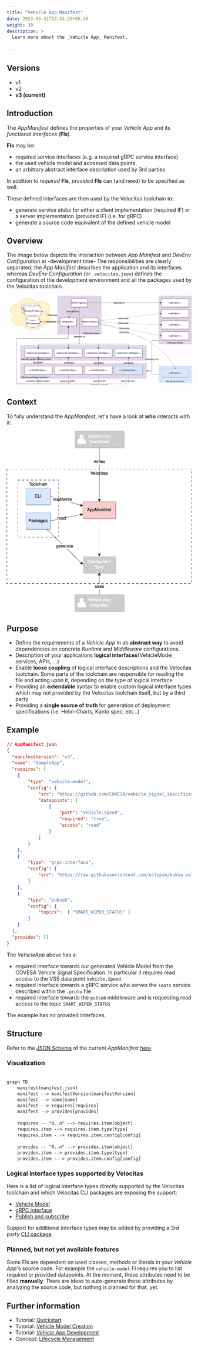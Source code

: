 ```yaml
---
title: "Vehicle App Manifest"
date: 2023-05-31T13:33:25+05:30
weight: 30
description: >
  Learn more about the _Vehicle App_ Manifest.

---
```


## Versions

* v1
* v2
* **v3 (current)**

## Introduction

The _AppManifest_ defines the properties of your _Vehicle App_ and its _functional interfaces_ (**FIs**).

**FIs** may be:

* required service interfaces (e.g. a required gRPC service interface)
* the used vehicle model and accessed data points.
* an arbitrary abstract interface description used by 3rd parties

In addition to _required_ **FIs**, _provided_ **FIs** can (and need) to be specified as well.

These defined interfaces are then used by the Velocitas toolchain to:

* generate service stubs for either a client implementation (required IF) or a server implementation (provided IF) (i.e. for gRPC)
* generate a source code equivalent of the defined vehicle model

## Overview

The image below depicts the interaction between _App Manifest_ and _DevEnv Configuration_ at -development time- The responsibilities are clearly separated; the _App Manifest_ describes the application and its interfaces whereas _DevEnv Configuration_ (or `.velocitas.json`) defines the configuration of the development environment and all the packages used by the Velocitas toolchain.

![Overview](./new_app_manifest_overview.drawio.svg)

## Context

To fully understand the _AppManifest_, let's have a look at **who** interacts with it:

![Manifest Context](./manifest_context.drawio.png)

## Purpose

* Define the requirements of a _Vehicle App_ in ab **abstract way** to avoid dependencies on concrete _Runtime_ and _Middleware_ configurations.
* Description of your applications **logical interfaces**(VehicleModel, services, APIs, ...)
* Enable **loose coupling** of logical interface descriptions and the Velocitas toolchain. Some parts of the toolchain are responsible for reading the file and acting upon it, depending on the type of logical interface
* Providing an **extendable** syntax to enable custom logical interface types which may not provided by the Velocitas toolchain itself, but by a third party
* Providing a **single source of truth** for generation of deployment specifications (i.e. Helm-Charts, Kanto spec, etc...)

## Example

```json
// AppManifest.json
{
  "manifestVersion": "v3",
  "name": "SampleApp",
  "requires": [
    {
        "type": "vehicle-model",
        "config": {
            "src": "https://github.com/COVESA/vehicle_signal_specification/releases/download/v3.0/vss_rel_3.0.json",
            "datapoints": [
                {
                    "path": "Vehicle.Speed",
                    "required": "true",
                    "access": "read"
                }
            ]
        }
    },
    {
        "type": "grpc-interface",
        "config": {
            "src": "https://raw.githubusercontent.com/eclipse/kuksa.val.services/main/seat_service/proto/sdv/edge/comfort/seats/v1/seats.proto"
        } 
    },
    {
        "type": "pubsub",
        "config": {
            "topics":  [ "SMART_WIPER_STATUS" ]
        }
    }
  ],
  "provides": []
}
```

The _VehicleApp_ above has a:

* required interface towards our generated Vehicle Model from the COVESA Vehicle Signal Specification. In particular it requires read access to the VSS data point `Vehicle.Speed`
* required interface towards a gRPC service who serves the `seats` service described within the `.proto` file
* required interface towards the `pubsub` middleware and is requesting read access to the topic `SMART_WIPER_STATUS`

The example has no provided interfaces.

## Structure

Refer to the [JSON Schema](https://json-schema.org/) of the current _AppManifest_ [here](./manifest.schema.v3.json).

### Visualization

```mermaid

graph TD
    manifest(manifest.json)
    manifest --> manifestVersion[manifestVersion]
    manifest --> name[name]
    manifest --> requires[requires]
    manifest --> provides[provides]

    requires -- "0..n" --> requires.item(object)
    requires.item --> requires.item.type[type]
    requires.item -.-> requires.item.config[config]

    provides -- "0..n" --> provides.item(object)
    provides.item --> provides.item.type[type]
    provides.item -.-> provides.item.config[config]

```

### Logical interface types supported by Velocitas

Here is a list of logical interface types directly supported by the Velocitas toolchain and which Velocitas CLI packages are exposing the support:

* [Vehicle Model](./interfaces/vehicle_model/)
* [gRPC interface](./interfaces/grpc_interface/)
* [Publish and subscribe](./interfaces/pubsub/)

Support for additional interface types may be added by providing a 3rd party [CLI package](/docs/concepts/lifecycle_management/packages/).

### Planned, but not yet available features

Some FIs are dependent on used classes, methods or literals in your _Vehicle App_'s source code. For example the `vehicle-model` FI requires you to list required or provided datapoints. At the moment, these attributes need to be filled **manually**. There are ideas to auto-generate these attributes by analyzing the source code, but nothing is planned for that, yet.

## Further information

* Tutorial: [Quickstart](/docs/tutorials/quickstart.md)
* Tutorial: [Vehicle Model Creation](/docs/tutorials/vehicle_model_creation)
* Tutorial: [_Vehicle App_ Development](/docs/tutorials/vehicle_app_development)
* Concept: [Lifecycle Management](/docs/concepts/lifecycle_management)
